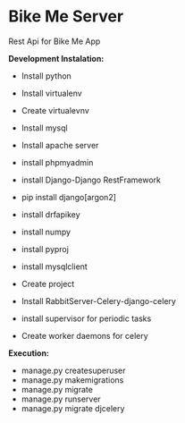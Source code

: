 # Bike Me Server

Rest Api for Bike Me App

**Development Instalation:**

* Install python
* Install virtualenv
* Create virtualevnv
* Install mysql
* Install apache server
* install phpmyadmin
* install Django-Django RestFramework
* pip install django[argon2]
* install drfapikey
* install numpy
* install pyproj 
* install mysqlclient

* Create project
* Install RabbitServer-Celery-django-celery
* install supervisor for periodic tasks
* Create worker daemons for celery

**Execution:**
* manage.py createsuperuser 
* manage.py makemigrations
* manage.py migrate
* manage.py runserver
* manage.py migrate djcelery
